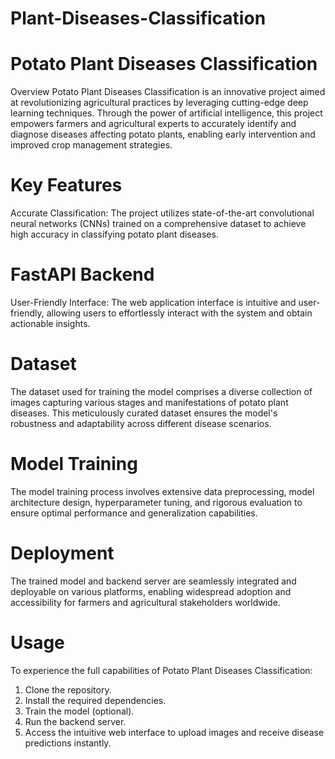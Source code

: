 # Plant-Diseases-Classification


# Potato Plant Diseases Classification

Overview
Potato Plant Diseases Classification is an innovative project aimed at revolutionizing agricultural practices by leveraging cutting-edge deep learning techniques. Through the power of artificial intelligence, this project empowers farmers and agricultural experts to accurately identify and diagnose diseases affecting potato plants, enabling early intervention and improved crop management strategies.

# Key Features
Accurate Classification: The project utilizes state-of-the-art convolutional neural networks (CNNs) trained on a comprehensive dataset to achieve high accuracy in classifying potato plant diseases.

# FastAPI Backend

User-Friendly Interface: The web application interface is intuitive and user-friendly, allowing users to effortlessly interact with the system and obtain actionable insights.

# Dataset
The dataset used for training the model comprises a diverse collection of images capturing various stages and manifestations of potato plant diseases. This meticulously curated dataset ensures the model's robustness and adaptability across different disease scenarios.

# Model Training
The model training process involves extensive data preprocessing, model architecture design, hyperparameter tuning, and rigorous evaluation to ensure optimal performance and generalization capabilities.

# Deployment
The trained model and backend server are seamlessly integrated and deployable on various platforms, enabling widespread adoption and accessibility for farmers and agricultural stakeholders worldwide.

# Usage
To experience the full capabilities of Potato Plant Diseases Classification:

1) Clone the repository.
2) Install the required dependencies.
3) Train the model (optional).
4) Run the backend server.
5) Access the intuitive web interface to upload images and receive disease predictions instantly.

